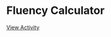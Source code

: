 # Fluency Calculator

[View Activity](https://sites.research.google/datacardsplaybook/activities/fluency-calculator)
